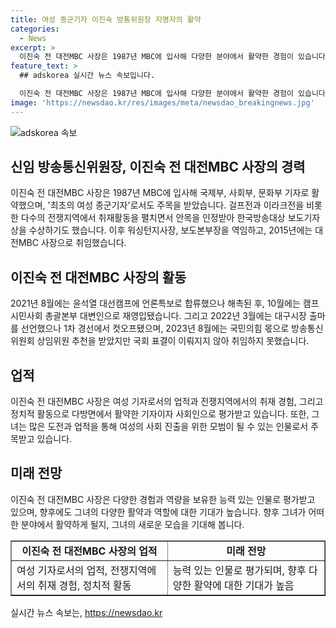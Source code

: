 ```yaml
---
title: 여성 종군기자 이진숙 방통위원장 지명자의 활약
categories:
  - News
excerpt: >
  이진숙 전 대전MBC 사장은 1987년 MBC에 입사해 다양한 분야에서 활약한 경험이 있습니다. 그녀는 걸프전과 이라크전에서 종군기자로 활약하며 수상 경력도 가지고 있습니다. 그녀는 윤석열 대선캠프와 시민사회 총괄본부에서도 활약한 바 있으며, 국민의힘 몫으로 방송통신위원회 상임위원 추천을 받았으나 취임하지 못했습니다.
feature_text: >
  ## adskorea 실시간 뉴스 속보입니다.

  이진숙 전 대전MBC 사장은 1987년 MBC에 입사해 다양한 분야에서 활약한 경험이 있습니다. 그녀는 걸프전과 이라크전에서 종군기자로 활약하며 수상 경력도 가지고 있습니다. 그녀는 윤석열 대선캠프와 시민사회 총괄본부에서도 활약한 바 있으며, 국민의힘 몫으로 방송통신위원회 상임위원 추천을 받았으나 취임하지 못했습니다.
image: 'https://newsdao.kr/res/images/meta/newsdao_breakingnews.jpg'
---
```


<p><img src="https://newsdao.kr/res/images/meta/newsdao_breakingnews.jpg" alt="adskorea 속보" /></p>

<h2 data-ke-size="size26">신임 방송통신위원장, 이진숙 전 대전MBC 사장의 경력</h2>

<p data-ke-size="size16">이진숙 전 대전MBC 사장은 1987년 MBC에 입사해 국제부, 사회부, 문화부 기자로 활약했으며, '최초의 여성 종군기자'로서도 주목을 받았습니다. 걸프전과 이라크전을 비롯한 다수의 전쟁지역에서 취재활동을 펼치면서 안목을 인정받아 한국방송대상 보도기자상을 수상하기도 했습니다. 이후 워싱턴지사장, 보도본부장을 역임하고, 2015년에는 대전MBC 사장으로 취임했습니다.</p>

<h2 data-ke-size="size26">이진숙 전 대전MBC 사장의 활동</h2>

<p data-ke-size="size16">2021년 8월에는 윤석열 대선캠프에 언론특보로 합류했으나 해촉된 후, 10월에는 캠프 시민사회 총괄본부 대변인으로 재영입됐습니다. 그리고 2022년 3월에는 대구시장 출마를 선언했으나 1차 경선에서 컷오프됐으며, 2023년 8월에는 국민의힘 몫으로 방송통신위원회 상임위원 추천을 받았지만 국회 표결이 이뤄지지 않아 취임하지 못했습니다.</p>

<h2 data-ke-size="size26">업적</h2>

<p data-ke-size="size16">이진숙 전 대전MBC 사장은 여성 기자로서의 업적과 전쟁지역에서의 취재 경험, 그리고 정치적 활동으로 다방면에서 활약한 기자이자 사회인으로 평가받고 있습니다. 또한, 그녀는 많은 도전과 업적을 통해 여성의 사회 진출을 위한 모범이 될 수 있는 인물로서 주목받고 있습니다.</p>

<h2 data-ke-size="size26">미래 전망</h2>

<p data-ke-size="size16">이진숙 전 대전MBC 사장은 다양한 경험과 역량을 보유한 능력 있는 인물로 평가받고 있으며, 향후에도 그녀의 다양한 활약과 역할에 대한 기대가 높습니다. 향후 그녀가 어떠한 분야에서 활약하게 될지, 그녀의 새로운 모습을 기대해 봅니다.</p>

<table style="width: 100%;" border="1">
<tbody>
<tr>
<td style="text-align: center; height: 17px;"><b>이진숙 전 대전MBC 사장의 업적</b></td>
<td style="text-align: center; height: 17px;"><b>미래 전망</b></td>
</tr>
<tr>
<td style="text-align: left;">여성 기자로서의 업적, 전쟁지역에서의 취재 경험, 정치적 활동</td>
<td style="text-align: left;">능력 있는 인물로 평가되며, 향후 다양한 활약에 대한 기대가 높음</td>
</tr>
</tbody>
</table>
실시간 뉴스 속보는, <a href="https://newsdao.kr" rel="dofollow">https://newsdao.kr</a>


